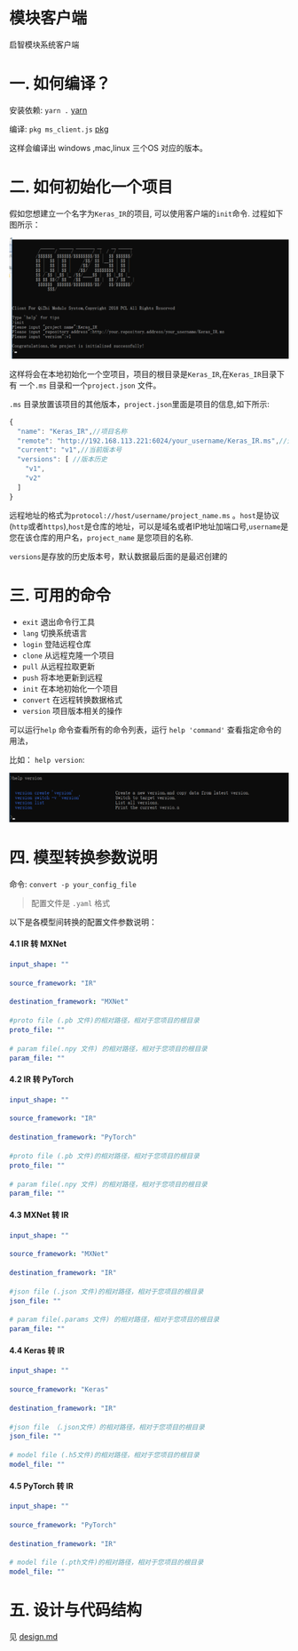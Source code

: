 # 模块客户端

启智模块系统客户端

# 一. 如何编译？

安装依赖: `yarn .`  [yarn](https://yarnpkg.com/en)

编译: `pkg ms_client.js` [pkg](https://github.com/zeit/pkg#readme)

这样会编译出 windows ,mac,linux  三个OS 对应的版本。


# 二. 如何初始化一个项目

假如您想建立一个名字为`Keras_IR`的项目, 可以使用客户端的`init`命令.
过程如下图所示：

![how_to_init_project](./init.png)

这样将会在本地初始化一个空项目，项目的根目录是`Keras_IR`,在`Keras_IR`目录下有
一个`.ms` 目录和一个`project.json` 文件。

`.ms` 目录放置该项目的其他版本，`project.json`里面是项目的信息,如下所示:

```js
{
  "name": "Keras_IR",//项目名称
  "remote": "http://192.168.113.221:6024/your_username/Keras_IR.ms",//远程地址
  "current": "v1",//当前版本号
  "versions": [ //版本历史
    "v1",
    "v2"
  ]
}

```
远程地址的格式为`protocol://host/username/project_name.ms` 。`host`是协议(`http`或者`https`),`host`是仓库的地址，可以是域名或者IP地址加端口号,`username`是您在该仓库的用户名，`project_name` 是您项目的名称.

`versions`是存放的历史版本号，默认数据最后面的是最迟创建的


# 三. 可用的命令

* `exit` 退出命令行工具
* `lang` 切换系统语言
* `login` 登陆远程仓库
* `clone` 从远程克隆一个项目
* `pull` 从远程拉取更新
* `push` 将本地更新到远程
* `init` 在本地初始化一个项目
* `convert` 在远程转换数据格式
* `version` 项目版本相关的操作


可以运行`help` 命令查看所有的命令列表，运行 `help 'command'` 查看指定命令的用法，

比如： `help version`:

![help_command](./help.png)



# 四. 模型转换参数说明

命令: `convert -p your_config_file`

> 配置文件是 `.yaml` 格式

以下是各模型间转换的配置文件参数说明：

#### 4.1 IR 转 MXNet

```yaml
input_shape: ""

source_framework: "IR"

destination_framework: "MXNet"

#proto file (.pb 文件)的相对路径，相对于您项目的根目录
proto_file: ""  

# param file(.npy 文件) 的相对路径，相对于您项目的根目录
param_file: ""

```

#### 4.2 IR 转 PyTorch

```yaml
input_shape: ""

source_framework: "IR"

destination_framework: "PyTorch"

#proto file (.pb 文件)的相对路径，相对于您项目的根目录
proto_file: ""  

# param file(.npy 文件) 的相对路径，相对于您项目的根目录
param_file: ""

```

#### 4.3 MXNet 转 IR

```yaml
input_shape: ""

source_framework: "MXNet"

destination_framework: "IR"

#json file (.json 文件)的相对路径，相对于您项目的根目录
json_file: ""  

# param file(.params 文件) 的相对路径，相对于您项目的根目录
param_file: ""

```

#### 4.4 Keras 转  IR

```yaml
input_shape: ""

source_framework: "Keras"

destination_framework: "IR"

#json file （.json文件）的相对路径，相对于您项目的根目录
json_file: "" 

# model file (.h5文件)的相对路径，相对于您项目的根目录
model_file: ""

```

#### 4.5 PyTorch 转  IR

```yaml
input_shape: ""

source_framework: "PyTorch"

destination_framework: "IR"

# model file (.pth文件)的相对路径，相对于您项目的根目录
model_file: ""

```

# 五. 设计与代码结构

见  [design.md](./design.md)